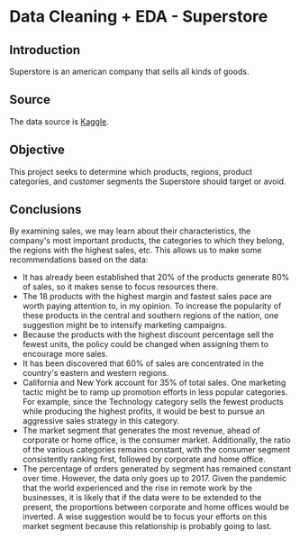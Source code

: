 # Data Cleaning + EDA - Superstore #


## Introduction ##
Superstore is an american company that sells all kinds of goods.

## Source ##
The data source is [Kaggle](https://www.kaggle.com/datasets/vivek468/superstore-dataset-final).

## Objective ##
This project seeks to determine which products, regions, product categories, and customer segments the Superstore should target or avoid.

## Conclusions ##

By examining sales, we may learn about their characteristics, the company's most important products, the categories to which they belong, the regions with the highest sales, etc. This allows us to make some recommendations based on the data:

   - It has already been established that 20% of the products generate 80% of sales, so it makes sense to focus resources there.
   - The 18 products with the highest margin and fastest sales pace are worth paying attention to, in my opinion. To increase the popularity of these products in the central and southern regions of the nation, one suggestion might be to intensify marketing campaigns.
   - Because the products with the highest discount percentage sell the fewest units, the policy could be changed when assigning them to encourage more sales.
   - It has been discovered that 60% of sales are concentrated in the country's eastern and western regions.
   - California and New York account for 35% of total sales. One marketing tactic might be to ramp up promotion efforts in less popular categories. For example, since the Technology category sells the fewest products while producing the highest profits, it would be best to pursue an aggressive sales strategy in this category.
   - The market segment that generates the most revenue, ahead of corporate or home office, is the consumer market. Additionally, the ratio of the various categories remains constant, with the consumer segment consistently ranking first, followed by corporate and home office.
   - The percentage of orders generated by segment has remained constant over time. However, the data only goes up to 2017. Given the pandemic that the world experienced and the rise in remote work by the businesses, it is likely that if the data were to be extended to the present, the proportions between corporate and home offices would be inverted. A wise suggestion would be to focus your efforts on this market segment because this relationship is probably going to last.
